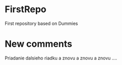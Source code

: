 # FirstRepo
First repository based on Dummies
# New comments
Priadanie dalsieho riadku
a znovu
a znovu
a znovu ....
